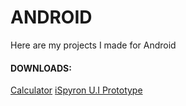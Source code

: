 # ANDROID

Here are my projects I made for Android

#### DOWNLOADS:
[Calculator](https://github.com/isiddharthasharma/Android/releases)
[iSpyron U.I Prototype](https://github.com/isiddharthasharma/Android/releases/tag/0.1)
